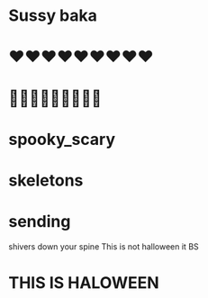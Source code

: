 # Sussy baka
# ❤️️❤️️❤️️❤️️❤️️❤️️❤️️❤️️❤️️
# 👨‍👨‍👦👨‍👨‍👦👨‍👨‍👦
# spooky_scary
# skeletons
# sending
shivers
down
your spine
This is not halloween it BS
# THIS IS HALOWEEN

